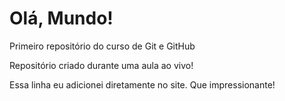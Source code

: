 # Olá, Mundo!
 Primeiro repositório do curso de Git e GitHub

Repositório criado durante uma aula ao vivo!

Essa linha eu adicionei diretamente no site. Que impressionante!
